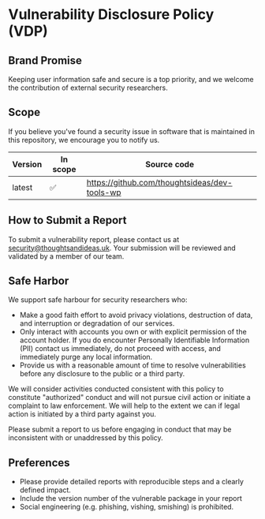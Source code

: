 <!--
  This policy template was created using the HackerOne Policy Builder.
 -->

# Vulnerability Disclosure Policy (VDP)

## Brand Promise

Keeping user information safe and secure is a top priority, and we welcome the contribution of external security researchers.

## Scope

If you believe you've found a security issue in software that is maintained in this repository, we encourage you to notify us.

| Version | In scope | Source code |
| ------- | -------- | ----------- |
| latest  | ✅ | https://github.com/thoughtsideas/dev-tools-wp |

## How to Submit a Report

To submit a vulnerability report, please contact us at [security@thoughtsandideas.uk](mailto:security@thoughtsandideas.uk). Your submission will be reviewed and validated by a member of our team.

## Safe Harbor

We support safe harbour for security researchers who:

* Make a good faith effort to avoid privacy violations, destruction of data, and interruption or degradation of our services.
* Only interact with accounts you own or with explicit permission of the account holder. If you do encounter Personally Identifiable Information (PII) contact us immediately, do not proceed with access, and immediately purge any local information.
* Provide us with a reasonable amount of time to resolve vulnerabilities before any disclosure to the public or a third party.

We will consider activities conducted consistent with this policy to constitute "authorized" conduct and will not pursue civil action or initiate a complaint to law enforcement. We will help to the extent we can if legal action is initiated by a third party against you.

Please submit a report to us before engaging in conduct that may be inconsistent with or unaddressed by this policy.

## Preferences

* Please provide detailed reports with reproducible steps and a clearly defined impact.
* Include the version number of the vulnerable package in your report
* Social engineering (e.g. phishing, vishing, smishing) is prohibited.
